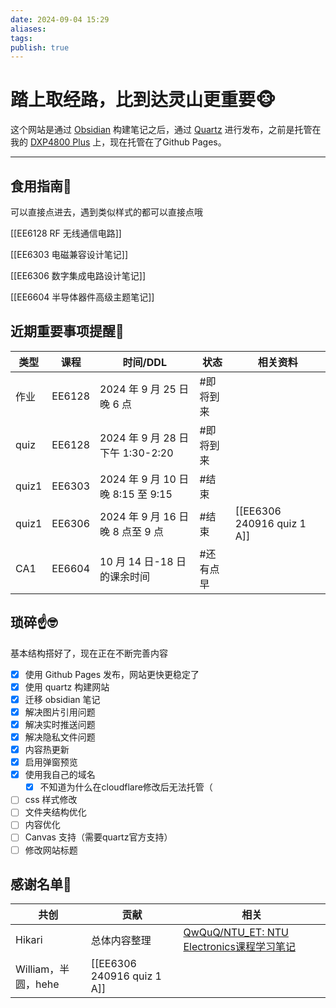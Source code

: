 ```yaml
---
date: 2024-09-04 15:29
aliases: 
tags: 
publish: true
---
```


# 踏上取经路，比到达灵山更重要🐵

这个网站是通过 [Obsidian](https://obsidian.md/) 构建笔记之后，通过 [Quartz](https://github.com/jackyzha0/quartz) 进行发布，之前是托管在我的 [DXP4800 Plus](https://www.ugnas.com/) 上，现在托管在了Github Pages。

---

## 食用指南🍔

可以直接点进去，遇到类似样式的都可以直接点哦

[[EE6128 RF 无线通信电路]]  

[[EE6303 电磁兼容设计笔记]]

[[EE6306 数字集成电路设计笔记]]

[[EE6604 半导体器件高级主题笔记]]

## 近期重要事项提醒📢

| 类型    | 课程     | 时间/DDL                       | 状态    | 相关资料                       |
| ----- | ------ | ---------------------------- | ----- | -------------------------- |
| 作业    | EE6128 | 2024 年 9 月 25 日晚 6 点         | #即将到来 |                            |
| quiz  | EE6128 | 2024 年 9 月 28 日下午 1:30-2:20  | #即将到来 |                            |
| quiz1 | EE6303 | 2024 年 9 月 10 日晚 8:15 至 9:15 | #结束   |                            |
| quiz1 | EE6306 | 2024 年 9 月 16 日晚 8 点至 9 点    | #结束   | [[EE6306 240916 quiz 1 A]] |
| CA1   | EE6604 | 10 月 14 日-18 日的课余时间          | #还有点早 |                            |

## 琐碎☝️🤓

基本结构搭好了，现在正在不断完善内容

- [x] 使用 Github Pages 发布，网站更快更稳定了
- [x] 使用 quartz 构建网站
- [x] 迁移 obsidian 笔记
- [x] 解决图片引用问题
- [x] 解决实时推送问题
- [x] 解决隐私文件问题
- [x] 内容热更新
- [x] 启用弹窗预览
- [x] 使用我自己的域名
	- [x] 不知道为什么在cloudflare修改后无法托管（
- [ ] css 样式修改
- [ ] 文件夹结构优化
- [ ] 内容优化
- [ ] Canvas 支持（需要quartz官方支持）
- [ ] 修改网站标题

## 感谢名单🥹

| 共创              | 贡献                         | 相关                                                                     |
| --------------- | -------------------------- | ---------------------------------------------------------------------- |
| Hikari          | 总体内容整理                     | [QwQuQ/NTU_ET: NTU Electronics课程学习笔记](https://github.com/QwQuQ/NTU_ET) |
| William，半圆，hehe | [[EE6306 240916 quiz 1 A]] |                                                                        |
